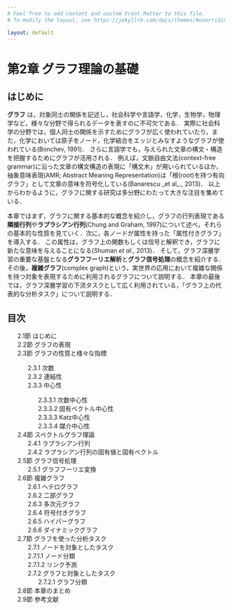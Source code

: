 ```yaml
---
# Feel free to add content and custom Front Matter to this file.
# To modify the layout, see https://jekyllrb.com/docs/themes/#overriding-theme-defaults

layout: default
---
```

<h1>第2章 グラフ理論の基礎</h1>

<h2>はじめに</h2>
<b>グラフ</b> は，対象同士の関係を記述し，社会科学や言語学，化学，生物学，物理学など，様々な分野で得られるデータを表すのに不可欠である．
実際に社会科学の分野では，個人同士の関係を示すためにグラフが広く使われていたり，また，化学においては原子をノード，化学結合をエッジとみなすようなグラフが使われている(Bonchev, 1991)．
さらに言語学でも，与えられた文章の構文・構造を把握するためにグラフが活用される．
例えば，文脈自由文法(context-free grammar)に沿った文章の構文構造の表現に「構文木」が用いられているほか，抽象意味表現(AMR; Abstract Meaning Representation)は「根(root)を持つ有向グラフ」として文章の意味を符号化している(Banarescu _et al_., 2013)．
以上からわかるように，グラフに関する研究は多分野にわたって大きな注目を集めている．

本章ではまず，グラフに関する基本的な概念を紹介し，グラフの行列表現である<b>隣接行列</b>や<b>ラプラシアン行列</b>(Chung and Graham, 1997)について述べ，それらの基本的な性質を見ていく．次に，各ノードが属性を持った「属性付きグラフ」を導入する．
この属性は，グラフ上の関数もしくは信号と解釈でき，グラフに新たな意味を与えることになる(Shuman _et al_., 2013)．
そして，グラフ深層学習の重要な基盤となる<b>グラフフーリエ解析</b>と<b>グラフ信号処理</b>の概念を紹介する．
その後，<b>複雑グラフ</b>(complex graph)という，実世界の応用において複雑な関係を持つ対象を表現するために利用されるグラフについて説明する．
本章の最後では，グラフ深層学習の下流タスクとして広く利用されている，「グラフ上の代表的な分析タスク」について説明する．

<h2>目次</h2>
<ul style="list-style-type: none; margin-left:0;">
  <li>2.1節 はじめに</li>
  <li>2.2節 グラフの表現</li>
  <li>2.3節 グラフの性質と様々な指標</li>
  <ul style="list-style-type: none; margin-left:0;">
    <li>2.3.1 次数</li>
    <li>2.3.2 連結性</li>
    <li>2.3.3 中心性</li>
    <ul style="list-style-type: none; margin-left:0;">
      <li>2.3.3.1 次数中心性</li>
      <li>2.3.3.2 固有ベクトル中心性</li>
      <li>2.3.3.3 Katz中心性</li>
      <li>2.3.3.4 媒介中心性</li>
    </ul>
  </ul>
  <li>2.4節 スペクトルグラフ理論
  <ul style="list-style-type: none; margin-left:0;">
    <li>2.4.1 ラプラシアン行列</li>
    <li>2.4.2 ラプラシアン行列の固有値と固有ベクトル</li>
  </ul>
  </li>
  <li>2.5節 グラフ信号処理
  <ul style="list-style-type: none; margin-left:0;">
    <li>2.5.1 グラフフーリエ変換</li>
  </ul>
  </li>
  <li>2.6節 複雑グラフ
  <ul style="list-style-type: none; margin-left:0;">
    <li>2.6.1 ヘテログラフ</li>
    <li>2.6.2 二部グラフ</li>
    <li>2.6.3 多次元グラフ</li>
    <li>2.6.4 符号付きグラフ</li>
    <li>2.6.5 ハイパーグラフ</li>
    <li>2.6.6 ダイナミックグラフ</li>
  </ul>
  </li>
  <li>2.7節 グラフを使った分析タスク
    <ul style="list-style-type: none; margin-left:0;">
      <li>2.7.1 ノードを対象としたタスク
        <ul style="list-style-type: none; padding-left:0;">
          <li>2.7.1.1 ノード分類</li>
          <li>2.7.1.2 リンク予測</li>
        </ul>
      </li>
      <li>2.7.2 グラフと対象としたタスク
        <ul style="list-style-type: none; margin-left:0;">
          <li>2.7.2.1 グラフ分類</li>
        </ul>
      </li>
    </ul>
  </li>
  <li>2.8節 本章のまとめ</li>
  <li>2.9節 参考文献</li>
</ul>

